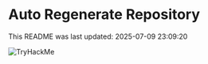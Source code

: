 # Auto Regenerate Repository

This README was last updated: 2025-07-09 23:09:20

 ![TryHackMe](https://tryhackme.com/badge/533634)